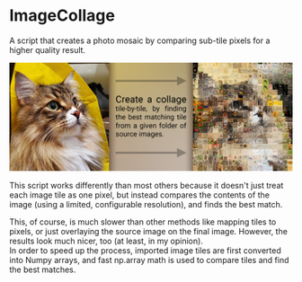 # ImageCollage

A script that creates a photo mosaic by comparing sub-tile pixels for a higher quality result.

<p align="center">
  <img src="misc/images/cover.jpg" alt="Cover Art"/>
</p>

This script works differently than most others because it doesn't just treat each image tile as one pixel, but instead compares the contents of the image (using a limited, configurable resolution), and finds the best match.

This, of course, is much slower than other methods like mapping tiles to pixels, or just overlaying the source image on the final image. However, the results look much nicer, too (at least, in my opinion).  
In order to speed up the process, imported image tiles are first converted into Numpy arrays, and fast np.array math is used to compare tiles and find the best matches.

